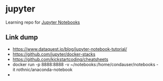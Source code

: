 # jupyter

Learning repo for [Jupyter Notebooks](https://www.dataquest.io/blog/jupyter-notebook-tutorial/)

## Link dump

* https://www.dataquest.io/blog/jupyter-notebook-tutorial/
* https://github.com/jupyter/docker-stacks
* https://github.com/kickstartcoding/cheatsheets
* docker run -p 8888:8888 -v ~/notebooks:/home/condauser/notebooks -it rothnic/anaconda-notebook
*

